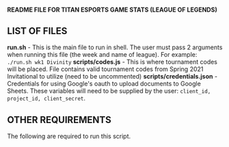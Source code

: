 #### README FILE FOR TITAN ESPORTS GAME STATS (LEAGUE OF LEGENDS) ####

## LIST OF FILES ##

**run.sh** - This is the main file to run in shell. The user must pass 2 arguments when running this file (the week and name of league). For example: ```./run.sh wk1 Divinity```
**scripts/codes.js** - This is where tournament codes will be placed. File contains valid tournament codes from Spring 2021 Invitational to utilize (need to be uncommented)
**scripts/credentials.json** - Credentials for using Google's oauth to upload documents to Google Sheets. These variables will need to be supplied by the user: ```client_id, project_id, client_secret```. 


## OTHER REQUIREMENTS ##
The following are required to run this script.
